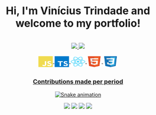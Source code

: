 <div align="center">
  <h1>Hi, I'm Vinícius Trindade and welcome to my portfolio!</h1>
</div>
<div align="center"  >
  <a href="https://github.com/tryndadi?tab=repositories"><br>
  <img height="180em"  src="https://github-readme-stats.vercel.app/api?username=tryndadi&show_icons=true&theme=vue-dark&include_all_commits=true&count_private=true&hide=stars,issues"/>
     <img height="180em" src="https://github-readme-stats.vercel.app/api/top-langs/?username=anuraghazra&theme=vue-dark&layout=compact"/>
</div>
  <div align="center"><br>
      
  <img align="center" alt="Js" height="30" width="40" src="https://raw.githubusercontent.com/devicons/devicon/master/icons/javascript/javascript-plain.svg">
  <img align="center" alt="Ts" height="30" width="40" src="https://raw.githubusercontent.com/devicons/devicon/master/icons/typescript/typescript-plain.svg">
  <img align="center" alt="React" height="30" width="40" src="https://raw.githubusercontent.com/devicons/devicon/master/icons/react/react-original.svg">
  <img align="center" alt="HTML" height="30" width="40" src="https://raw.githubusercontent.com/devicons/devicon/master/icons/html5/html5-original.svg">
  <img align="center" alt="CSS" height="30" width="40" src="https://raw.githubusercontent.com/devicons/devicon/master/icons/css3/css3-original.svg">
</div>
  
  ##
  
  <div align="center">
      <h3>Contributions made per period</h3>
      
![Snake animation](https://github.com/tryndadi/tryndadi/blob/output/github-contribution-grid-snake.svg)
  </div>
    <div align="center">
      <a href = "mailto:trindade.vt@outlook.com"><img src="https://img.shields.io/badge/Microsoft_Outlook-0078D4?style=for-the-badge&logo=microsoft-outlook&logoColor=white" target="_blank"></a>
  <a href = "mailto:viniciustrindade22@gmail.com"><img src="https://img.shields.io/badge/Gmail-D14836?style=for-the-badge&logo=gmail&logoColor=white" target="_blank"></a> 
     <a href="https://bit.ly/tryndadi" target="_blank"><img src="https://img.shields.io/badge/WhatsApp-25D366?style=for-the-badge&logo=whatsapp&logoColor=white" target="_blank"></a> 
    <a href="https://www.linkedin.com/in/trindadevinicius" target="_blank"><img src="https://img.shields.io/badge/-LinkedIn-%230077B5?style=for-the-badge&logo=linkedin&logoColor=white" target="_blank"></a>
    </div>
     
      
